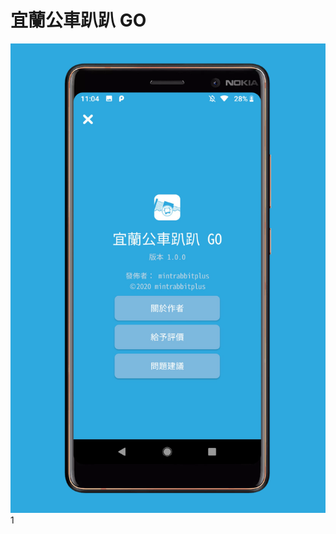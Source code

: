 宜蘭公車趴趴 GO
===============
![image](https://github.com/pmshkung/jhkapp/blob/master/Android/%E5%AE%9C%E8%98%AD%E5%85%AC%E8%BB%8A%E8%B6%B4%E8%B6%B4%20GO/P0.png)1
